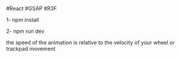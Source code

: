 #React #GSAP #R3F

1- npm install

2- npm run dev


the speed of the animation is relative to
the velocity of your wheel or trackpad movement
